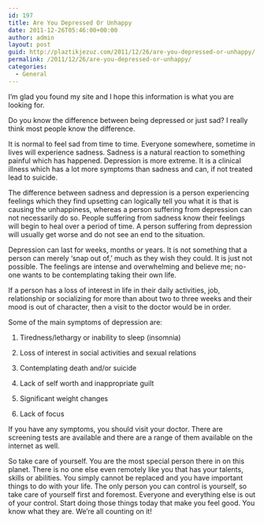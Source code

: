 ```yaml
---
id: 197
title: Are You Depressed Or Unhappy
date: 2011-12-26T05:46:00+00:00
author: admin
layout: post
guid: http://plaztikjezuz.com/2011/12/26/are-you-depressed-or-unhappy/
permalink: /2011/12/26/are-you-depressed-or-unhappy/
categories:
  - General
---
```

I&#8217;m glad you found my site and I hope this information is what you are looking for.

Do you know the difference between being depressed or just sad? I really think most people know the difference.

It is normal to feel sad from time to time. Everyone somewhere, sometime in lives will experience sadness. Sadness is a natural reaction to something painful which has happened. Depression is more extreme. It is a clinical illness which has a lot more symptoms than sadness and can, if not treated lead to suicide.

The difference between sadness and depression is a person experiencing feelings which they find upsetting can logically tell you what it is that is causing the unhappiness, whereas a person suffering from depression can not necessarily do so. People suffering from sadness know their feelings will begin to heal over a period of time. A person suffering from depression will usually get worse and do not see an end to the situation.

Depression can last for weeks, months or years. It is not something that a person can merely &#8216;snap out of,&#8217; much as they wish they could. It is just not possible. The feelings are intense and overwhelming and believe me; no-one wants to be contemplating taking their own life.

If a person has a loss of interest in life in their daily activities, job, relationship or socializing for more than about two to three weeks and their mood is out of character, then a visit to the doctor would be in order.

Some of the main symptoms of depression are:
  
1. Tiredness/lethargy or inability to sleep (insomnia)
  
2. Loss of interest in social activities and sexual relations
  
3. Contemplating death and/or suicide
  
4. Lack of self worth and inappropriate guilt
  
5. Significant weight changes
  
6. Lack of focus

If you have any symptoms, you should visit your doctor. There are screening tests are available and there are a range of them available on the internet as well. 

So take care of yourself. You are the most special person there in on this planet. There is no one else even remotely like you that has your talents, skills or abilities. You simply cannot be replaced and you have important things to do with your life. The only person you can control is yourself, so take care of yourself first and foremost. Everyone and everything else is out of your control. Start doing those things today that make you feel good. You know what they are. We&#8217;re all counting on it!